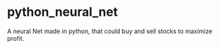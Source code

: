 # python_neural_net
A neural Net made in python, that could buy and sell stocks to maximize profit.
